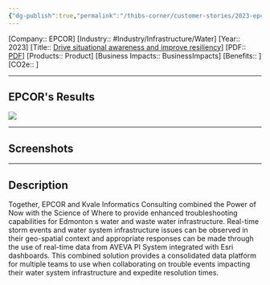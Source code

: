 ```yaml
---
{"dg-publish":true,"permalink":"/thibs-corner/customer-stories/2023-epcor-drive-situational-awareness-and-improve-resiliency/","noteIcon":""}
---
```


[Company:: EPCOR]
[Industry:: #Industry/Infrastructure/Water]
[Year:: 2023]
[Title:: [Drive situational awareness and improve resiliency](https://resources.osisoft.com/presentations/epcor--using-geo-spatial-and-real-time-data-to-create-situational-awareness/)]
[PDF:: [PDF](Homepage%20Example.md)]
[Products:: Product]
[Business Impacts:: BusinessImpacts]
[Benefits:: ]
[CO2e:: ]


---
## EPCOR's Results
![](https://i.imgur.com/65EuuYe.png)

---
## Screenshots

---
## Description
Together, EPCOR and Kvale Informatics Consulting combined the Power of Now with the Science of Where to provide enhanced troubleshooting capabilities for Edmonton s water and waste water infrastructure. Real-time storm events and water system infrastructure issues can be observed in their geo-spatial context and appropriate responses can be made through the use of real-time data from AVEVA PI System integrated with Esri dashboards. This combined solution provides a consolidated data platform for multiple teams to use when collaborating on trouble events impacting their water system infrastructure and expedite resolution times.